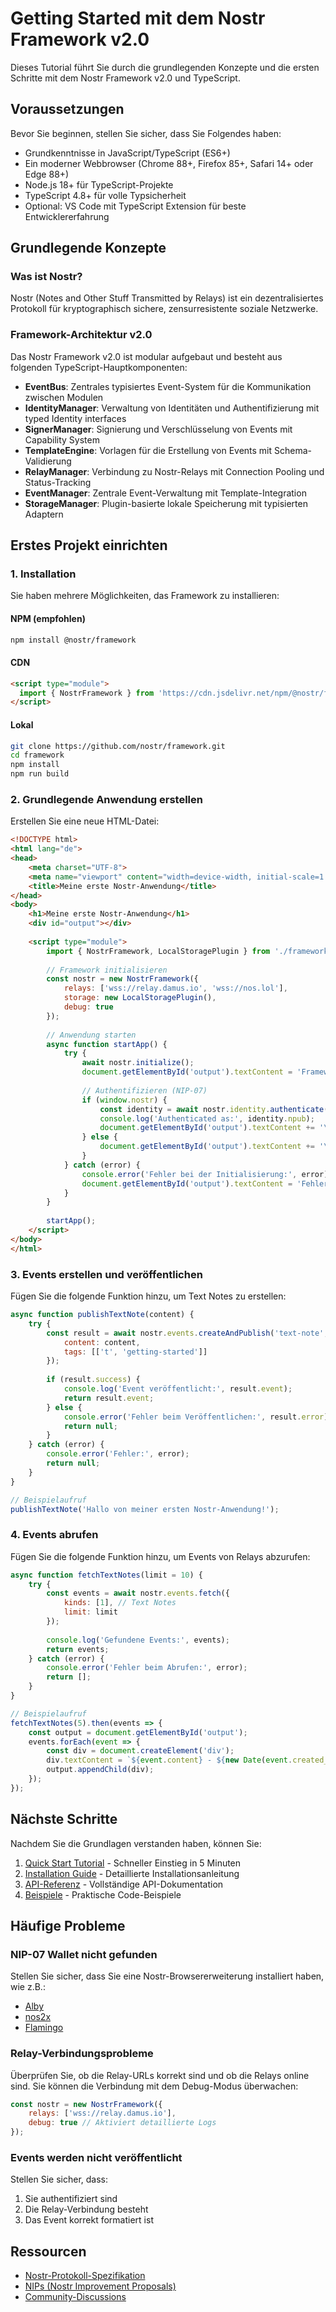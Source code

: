 # Getting Started mit dem Nostr Framework v2.0

Dieses Tutorial führt Sie durch die grundlegenden Konzepte und die ersten Schritte mit dem Nostr Framework v2.0 und TypeScript.

## Voraussetzungen

Bevor Sie beginnen, stellen Sie sicher, dass Sie Folgendes haben:

- Grundkenntnisse in JavaScript/TypeScript (ES6+)
- Ein moderner Webbrowser (Chrome 88+, Firefox 85+, Safari 14+ oder Edge 88+)
- Node.js 18+ für TypeScript-Projekte
- TypeScript 4.8+ für volle Typsicherheit
- Optional: VS Code mit TypeScript Extension für beste Entwicklererfahrung

## Grundlegende Konzepte

### Was ist Nostr?

Nostr (Notes and Other Stuff Transmitted by Relays) ist ein dezentralisiertes Protokoll für kryptographisch sichere, zensurresistente soziale Netzwerke.

### Framework-Architektur v2.0

Das Nostr Framework v2.0 ist modular aufgebaut und besteht aus folgenden TypeScript-Hauptkomponenten:

- **EventBus**: Zentrales typisiertes Event-System für die Kommunikation zwischen Modulen
- **IdentityManager**: Verwaltung von Identitäten und Authentifizierung mit typed Identity interfaces
- **SignerManager**: Signierung und Verschlüsselung von Events mit Capability System
- **TemplateEngine**: Vorlagen für die Erstellung von Events mit Schema-Validierung
- **RelayManager**: Verbindung zu Nostr-Relays mit Connection Pooling und Status-Tracking
- **EventManager**: Zentrale Event-Verwaltung mit Template-Integration
- **StorageManager**: Plugin-basierte lokale Speicherung mit typisierten Adaptern

## Erstes Projekt einrichten

### 1. Installation

Sie haben mehrere Möglichkeiten, das Framework zu installieren:

#### NPM (empfohlen)

```bash
npm install @nostr/framework
```

#### CDN

```html
<script type="module">
  import { NostrFramework } from 'https://cdn.jsdelivr.net/npm/@nostr/framework/dist/index.js';
</script>
```

#### Lokal

```bash
git clone https://github.com/nostr/framework.git
cd framework
npm install
npm run build
```

### 2. Grundlegende Anwendung erstellen

Erstellen Sie eine neue HTML-Datei:

```html
<!DOCTYPE html>
<html lang="de">
<head>
    <meta charset="UTF-8">
    <meta name="viewport" content="width=device-width, initial-scale=1.0">
    <title>Meine erste Nostr-Anwendung</title>
</head>
<body>
    <h1>Meine erste Nostr-Anwendung</h1>
    <div id="output"></div>
    
    <script type="module">
        import { NostrFramework, LocalStoragePlugin } from './framework/index.js';
        
        // Framework initialisieren
        const nostr = new NostrFramework({
            relays: ['wss://relay.damus.io', 'wss://nos.lol'],
            storage: new LocalStoragePlugin(),
            debug: true
        });
        
        // Anwendung starten
        async function startApp() {
            try {
                await nostr.initialize();
                document.getElementById('output').textContent = 'Framework initialisiert!';
                
                // Authentifizieren (NIP-07)
                if (window.nostr) {
                    const identity = await nostr.identity.authenticate('nip07');
                    console.log('Authenticated as:', identity.npub);
                    document.getElementById('output').textContent += '\nAuthentifiziert als: ' + identity.npub;
                } else {
                    document.getElementById('output').textContent += '\nNIP-07 Wallet nicht gefunden. Bitte installieren Sie eine Nostr-Erweiterung.';
                }
            } catch (error) {
                console.error('Fehler bei der Initialisierung:', error);
                document.getElementById('output').textContent = 'Fehler: ' + error.message;
            }
        }
        
        startApp();
    </script>
</body>
</html>
```

### 3. Events erstellen und veröffentlichen

Fügen Sie die folgende Funktion hinzu, um Text Notes zu erstellen:

```javascript
async function publishTextNote(content) {
    try {
        const result = await nostr.events.createAndPublish('text-note', {
            content: content,
            tags: [['t', 'getting-started']]
        });
        
        if (result.success) {
            console.log('Event veröffentlicht:', result.event);
            return result.event;
        } else {
            console.error('Fehler beim Veröffentlichen:', result.error);
            return null;
        }
    } catch (error) {
        console.error('Fehler:', error);
        return null;
    }
}

// Beispielaufruf
publishTextNote('Hallo von meiner ersten Nostr-Anwendung!');
```

### 4. Events abrufen

Fügen Sie die folgende Funktion hinzu, um Events von Relays abzurufen:

```javascript
async function fetchTextNotes(limit = 10) {
    try {
        const events = await nostr.events.fetch({
            kinds: [1], // Text Notes
            limit: limit
        });
        
        console.log('Gefundene Events:', events);
        return events;
    } catch (error) {
        console.error('Fehler beim Abrufen:', error);
        return [];
    }
}

// Beispielaufruf
fetchTextNotes(5).then(events => {
    const output = document.getElementById('output');
    events.forEach(event => {
        const div = document.createElement('div');
        div.textContent = `${event.content} - ${new Date(event.created_at * 1000).toLocaleString()}`;
        output.appendChild(div);
    });
});
```

## Nächste Schritte

Nachdem Sie die Grundlagen verstanden haben, können Sie:

1. [Quick Start Tutorial](./quick-start.md) - Schneller Einstieg in 5 Minuten
2. [Installation Guide](./installation.md) - Detaillierte Installationsanleitung
3. [API-Referenz](../api/) - Vollständige API-Dokumentation
4. [Beispiele](../examples/app/) - Praktische Code-Beispiele

## Häufige Probleme

### NIP-07 Wallet nicht gefunden

Stellen Sie sicher, dass Sie eine Nostr-Browsererweiterung installiert haben, wie z.B.:
- [Alby](https://getalby.com/)
- [nos2x](https://github.com/fiatjaf/nos2x)
- [Flamingo](https://flamingo.zone/)

### Relay-Verbindungsprobleme

Überprüfen Sie, ob die Relay-URLs korrekt sind und ob die Relays online sind. Sie können die Verbindung mit dem Debug-Modus überwachen:

```javascript
const nostr = new NostrFramework({
    relays: ['wss://relay.damus.io'],
    debug: true // Aktiviert detaillierte Logs
});
```

### Events werden nicht veröffentlicht

Stellen Sie sicher, dass:
1. Sie authentifiziert sind
2. Die Relay-Verbindung besteht
3. Das Event korrekt formatiert ist

## Ressourcen

- [Nostr-Protokoll-Spezifikation](https://github.com/nostr-protocol/nostr)
- [NIPs (Nostr Improvement Proposals)](https://github.com/nostr-protocol/nips)
- [Community-Discussions](https://github.com/nostr-protocol/nostr/discussions)